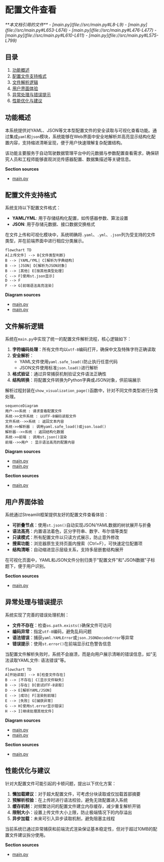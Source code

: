 # 配置文件查看

<cite>
**本文档引用的文件**
- [main.py](file://src/main.py#L8-L9)
- [main.py](file://src/main.py#L653-L674)
- [main.py](file://src/main.py#L476-L477)
- [main.py](file://src/main.py#L610-L611)
- [main.py](file://src/main.py#L575-L799)
</cite>

## 目录
1. [功能概述](#功能概述)
2. [配置文件支持格式](#配置文件支持格式)
3. [文件解析逻辑](#文件解析逻辑)
4. [用户界面体验](#用户界面体验)
5. [异常处理与错误提示](#异常处理与错误提示)
6. [性能优化与建议](#性能优化与建议)

## 功能概述

本系统提供对YAML、JSON等文本型配置文件的安全读取与可视化查看功能。通过集成`yaml`和`json`模块，系统能够在Web界面中安全地解析并高亮显示结构化配置内容，支持缩进清晰呈现，便于用户快速理解复杂配置结构。

该功能主要服务于自动驾驶数据管理平台中的元数据与参数配置查看需求，确保研究人员和工程师能够直观浏览传感器配置、数据集描述等关键信息。

**Section sources**
- [main.py](file://src/main.py#L575-L799)

## 配置文件支持格式

系统支持以下配置文件格式：
- **YAML/YML**: 用于存储结构化配置，如传感器参数、算法设置
- **JSON**: 用于存储元数据、接口数据交换格式

在文件上传和可视化模块中，系统明确将`.yaml`、`.yml`、`.json`列为受支持的文件类型，并在前端界面中进行相应分类展示。

```mermaid
flowchart TD
A[上传文件] --> B{文件类型判断}
B --> |YAML/YML| C[解析为字典结构]
B --> |JSON| D[解析为JSON对象]
B --> |其他| E[按其他类型处理]
C --> F[使用st.json显示]
D --> F
F --> G[前端语法高亮渲染]
```

**Diagram sources**
- [main.py](file://src/main.py#L476-L477)
- [main.py](file://src/main.py#L610-L611)

## 文件解析逻辑

系统在`main.py`中实现了统一的配置文件解析流程，核心逻辑如下：

1. **字符编码处理**：所有文件均以`utf-8`编码打开，确保中文及特殊字符正确读取
2. **安全解析**：
   - YAML文件使用`yaml.safe_load()`防止执行任意代码
   - JSON文件使用标准`json.load()`进行解析
3. **格式验证**：通过异常捕获机制验证文件语法正确性
4. **结构转换**：将配置文件转换为Python字典或JSON对象，供前端展示

解析过程封装在`show_visualization_page()`函数中，针对不同文件类型进行分类处理。

```mermaid
sequenceDiagram
用户->>系统 : 请求查看配置文件
系统->>文件系统 : 以UTF-8编码读取文件
文件系统-->>系统 : 返回文本内容
系统->>解析器 : 调用yaml.safe_load()或json.load()
解析器-->>系统 : 返回结构化数据
系统->>前端 : 调用st.json()渲染
前端-->>用户 : 显示语法高亮的配置内容
```

**Diagram sources**
- [main.py](file://src/main.py#L658-L661)
- [main.py](file://src/main.py#L671-L674)

**Section sources**
- [main.py](file://src/main.py#L653-L674)

## 用户界面体验

系统通过Streamlit框架提供友好的配置文件查看体验：

- **可折叠节点**：使用`st.json()`自动实现JSON/YAML数据的树状展开与折叠
- **语法高亮**：内置语法着色，区分字符串、数字、布尔值等类型
- **只读模式**：所有配置文件以只读方式展示，防止意外修改
- **搜索功能**：浏览器原生支持页面内搜索（Ctrl+F），可快速定位配置项
- **结构清晰**：自动缩进显示层级关系，支持多层嵌套结构展开

在可视化页面中，YAML和JSON文件分别归类于"配置文件"和"JSON数据"子标题下，便于用户识别。

**Section sources**
- [main.py](file://src/main.py#L653-L674)

## 异常处理与错误提示

系统实现了完善的错误处理机制：

- **文件不存在**：检查`os.path.exists()`确保文件可访问
- **编码异常**：指定`utf-8`编码，避免乱码问题
- **语法错误**：捕获`yaml.YAMLError`或`json.JSONDecodeError`等异常
- **错误提示**：使用`st.error()`在前端显示红色警告信息

当配置文件解析失败时，系统不会崩溃，而是向用户展示清晰的错误信息，如"无法读取YAML文件: 语法错误"等。

```mermaid
flowchart TD
A[开始读取] --> B[检查文件存在]
B --> |不存在| C[显示文件缺失]
B --> |存在| D[尝试UTF-8读取]
D --> E[解析YAML/JSON]
E --> |成功| F[渲染到前端]
E --> |失败| G[捕获异常]
G --> H[使用st.error显示错误]
H --> I[继续处理其他文件]
```

**Diagram sources**
- [main.py](file://src/main.py#L656-L661)
- [main.py](file://src/main.py#L669-L674)

**Section sources**
- [main.py](file://src/main.py#L653-L674)

## 性能优化与建议

针对大配置文件可能引起的卡顿问题，提出以下优化方案：

1. **懒加载建议**：对于超大配置文件，可考虑分块读取或仅加载首部摘要
2. **预解析校验**：在上传时进行语法校验，避免无效配置进入系统
3. **缓存机制**：对频繁访问的配置文件建立内存缓存，减少重复解析开销
4. **限制大小**：设置上传文件大小上限，防止极端情况下的内存溢出
5. **异步加载**：未来可引入异步读取机制，避免阻塞主线程

当前系统已通过异常捕获和前端流式渲染保证基本稳定性，但对于超过10MB的配置文件建议拆分使用。

**Section sources**
- [main.py](file://src/main.py#L653-L674)